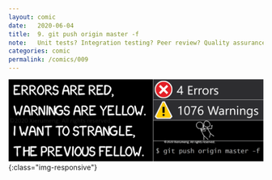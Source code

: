 ```yaml
---
layout: comic
date:   2020-06-04
title:  9. git push origin master -f
note:   Unit tests? Integration testing? Peer review? Quality assurance? What are those?
categories: comic
permalink: /comics/009
---
```

![PAGE 009](/comics/009-3D7aj5X4aIa3Qokp-uFw6TCQR7l8mkZfZ.png){:class="img-responsive"}
